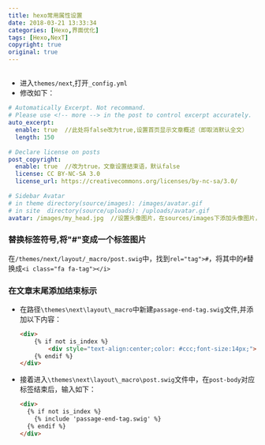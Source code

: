 ```yaml
---
title: hexo常用属性设置
date: 2018-03-21 13:33:34
categories: [Hexo,界面优化]
tags: [Hexo,NexT]
copyright: true
original: true
---
```

##  
* 进入`themes/next`,打开`_config.yml`  
* 修改如下： 
<!-- more -->
```yml
# Automatically Excerpt. Not recommand.
# Please use <!-- more --> in the post to control excerpt accurately.
auto_excerpt:
  enable: true  //此处将false改为true,设置首页显示文章概述（即取消默认全文）
  length: 150
 
# Declare license on posts
post_copyright:
  enable: true  //改为true，文章设置结束语，默认false
  license: CC BY-NC-SA 3.0
  license_url: https://creativecommons.org/licenses/by-nc-sa/3.0/
  
# Sidebar Avatar
# in theme directory(source/images): /images/avatar.gif
# in site  directory(source/uploads): /uploads/avatar.gif
avatar: /images/my_head.jpg  //设置头像图片，在sources/images下添加头像图片，默认不显示
```  
### 替换标签符号,将"#"变成一个标签图片  
在`/themes/next/layout/_macro/post.swig`中，找到`rel="tag">#`，将其中的`#`替换成`<i class="fa fa-tag"></i>`  
### 在文章末尾添加结束标示  
* 在路径`\themes\next\layout\_macro`中新建`passage-end-tag.swig`文件,并添加以下内容：  
    ```html
    <div>
        {% if not is_index %}
            <div style="text-align:center;color: #ccc;font-size:14px;">-------------本文结束<i class="fa fa-paw"></i>感谢您的阅读-------------</div>
        {% endif %}
    </div>
    ```  
* 接着进入`\themes\next\layout\_macro\post.swig`文件中，在`post-body`对应标签结束后，输入如下： 
    ```html
    <div>
      {% if not is_index %}
        {% include 'passage-end-tag.swig' %}
      {% endif %}
    </div>
    ```